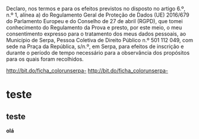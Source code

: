 Declaro, nos termos e para os efeitos previstos no disposto no artigo 6.º, n.º 1, alínea a) do Regulamento Geral de Proteção de Dados (UE) 2016/679 do Parlamento Europeu e do Conselho de 27 de abril (RGPD), que tomei conhecimento do Regulamento da Prova e presto, por este meio, o meu consentimento expresso para o tratamento dos meus dados pessoais, ao Município de Serpa, Pessoa Coletiva de Direito Público n.º 501 112 049, com sede na Praça da República, s/n.º, em Serpa, para efeitos de inscrição e durante o período de tempo necessário para a observância dos propósitos para os quais foram recolhidos.

http://bit.do/ficha_colorunserpa-
http://bit.do/ficha_colorunserpa-

# teste
## teste
**olá**